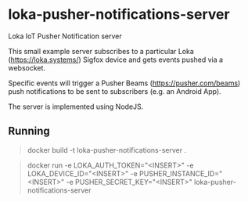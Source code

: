 # loka-pusher-notifications-server
Loka IoT Pusher Notification server

This small example server subscribes to a particular Loka (https://loka.systems/) Sigfox device and gets events pushed via a websocket.

Specific events will trigger a Pusher Beams (https://pusher.com/beams) push notifications to be sent to subscribers (e.g. an Android App).

The server is implemented using NodeJS.

## Running

> docker build -t loka-pusher-notifications-server .

> docker run -e LOKA_AUTH_TOKEN="\<INSERT\>" -e LOKA_DEVICE_ID="\<INSERT\>" -e PUSHER_INSTANCE_ID="\<INSERT\>" -e PUSHER_SECRET_KEY="\<INSERT\>" loka-pusher-notifications-server
